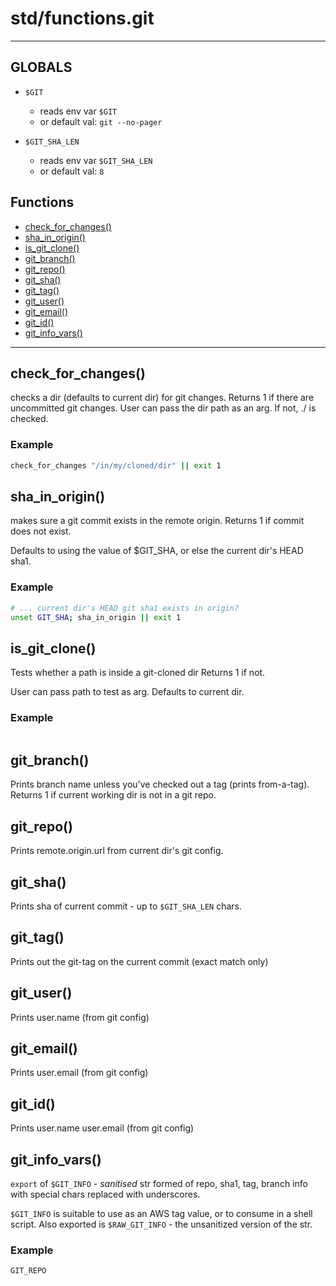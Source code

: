# std/functions.git
---
## GLOBALS

* `$GIT`
    * reads env var `$GIT`
    * or default val: `git --no-pager`

* `$GIT_SHA_LEN`
    * reads env var `$GIT_SHA_LEN`
    * or default val: `8`


## Functions

* [check\_for\_changes()](#check_for_changes)
* [sha\_in\_origin()](#sha_in_origin)
* [is\_git\_clone()](#is_git_clone)
* [git\_branch()](#git_branch)
* [git\_repo()](#git_repo)
* [git\_sha()](#git_sha)
* [git\_tag()](#git_tag)
* [git\_user()](#git_user)
* [git\_email()](#git_email)
* [git\_id()](#git_id)
* [git\_info\_vars()](#git_info_vars)

---

## check\_for\_changes()

checks a dir (defaults to current dir) for git changes.
Returns 1 if there are uncommitted git changes.
User can pass the dir path as an arg. If not, ./ is checked.

### Example

```bash
check_for_changes "/in/my/cloned/dir" || exit 1
```

## sha\_in\_origin()

makes sure a git commit exists in the remote origin.
Returns 1 if commit does not exist.

Defaults to using the value of $GIT_SHA, or else the
current dir's HEAD sha1.

### Example

```bash
# ... current dir's HEAD git sha1 exists in origin?
unset GIT_SHA; sha_in_origin || exit 1
```

## is\_git\_clone()

Tests whether a path is inside a git-cloned dir
Returns 1 if not.

User can pass path to test as arg. Defaults to current dir.

### Example

```bash
```

## git\_branch()

Prints branch name unless you've checked out a tag (prints from-a-tag).
Returns 1 if current working dir is not in a git repo.
## git\_repo()

Prints remote.origin.url from current dir's git config.
## git\_sha()

Prints sha of current commit - up to `$GIT_SHA_LEN` chars.
## git\_tag()

Prints out the git-tag on the current commit (exact match only)
## git\_user()

Prints user.name (from git config)
## git\_email()

Prints user.email (from git config)
## git\_id()

Prints user.name user.email (from git config)
## git\_info\_vars()

`export` of `$GIT_INFO` - _sanitised_ str formed of repo, sha1, tag, branch info
with special chars replaced with underscores.

`$GIT_INFO` is suitable to use as an AWS tag value, or to consume in a shell script.
Also exported is `$RAW_GIT_INFO` - the unsanitized version of the str.

### Example

```bash
GIT_REPO
```

